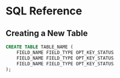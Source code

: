 # SQL Reference
## Creating a New Table
```sql
CREATE TABLE TABLE_NAME (
    FIELD_NAME FIELD_TYPE OPT_KEY_STATUS
    FIELD_NAME FIELD_TYPE OPT_KEY_STATUS
    FIELD_NAME FIELD_TYPE OPT_KEY_STATUS
);
```